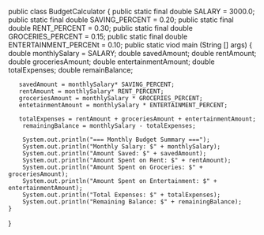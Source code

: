 public class BudgetCalculator {
 public static final double SALARY = 3000.0;
 public static final double SAVING_PERCENT = 0.20;
 public static final double RENT_PERCENT = 0.30;
 public static final double GROCERIES_PERCENT = 0.15;
 public static final double ENTERTAINMENT_PERCENt = 0.10;
 public static viod main (String [] args) {
     double monthlySalary = SALARY;
     double savedAmount;
     double rentAmount;
     double groceriesAmount;
     double entertainmentAmount;
     double totalExpenses;
     double remainBalance;
      
       savedAmount = monthlySalary* SAVING_PERCENT;
       rentAmount = monthlySalary* RENT_PERCENT;
       groceriesAmount = monthlySalary * GROCERIES_PERCENT;
       entetainmentAmount = monthlySalary * ENTERTAINMENT_PERCENT;

       totalExpenses = rentAmount + groceriesAmount + entertainmentAmount;
        remainingBalance = monthlySalary - totalExpenses;

        System.out.println("=== Monthly Budget Summary ===");
        System.out.println("Monthly Salary: $" + monthlySalary);
        System.out.println("Amount Saved: $" + savedAmount);
        System.out.println("Amount Spent on Rent: $" + rentAmount);
        System.out.println("Amount Spent on Groceries: $" + groceriesAmount);
        System.out.println("Amount Spent on Entertainment: $" + entertainmentAmount);
        System.out.println("Total Expenses: $" + totalExpenses);
        System.out.println("Remaining Balance: $" + remainingBalance);
    }

 }